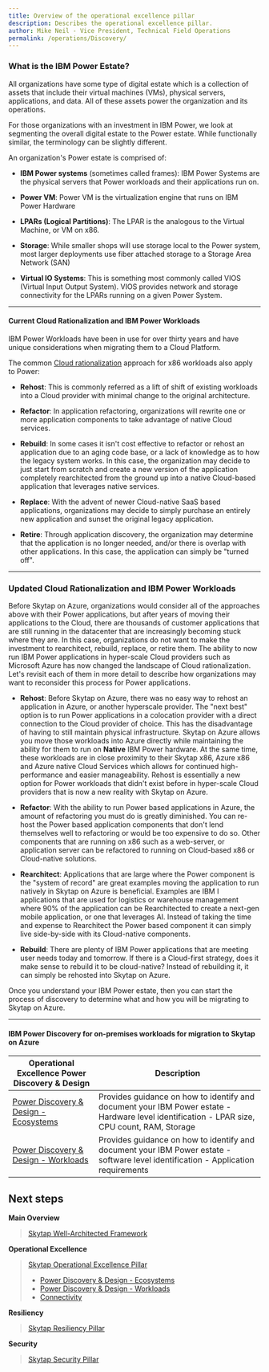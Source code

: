 ```yaml
---
title: Overview of the operational excellence pillar
description: Describes the operational excellence pillar.
author: Mike Neil - Vice President, Technical Field Operations
permalink: /operations/Discovery/
---
```


### What is the IBM Power Estate?

All organizations have some type of digital estate which is a collection
of assets that include their virtual machines (VMs), physical servers,
applications, and data. All of these assets power the organization
and its operations. 

For those organizations with an investment in IBM
Power, we look at segmenting the overall digital estate to the Power
estate. While functionally similar, the terminology can be slightly
different. 

An organization's Power estate is comprised of:

* **IBM Power systems** (sometimes called frames): IBM Power Systems
    are the physical servers that Power workloads and their applications
    run on.

* **Power VM**: Power VM is the virtualization engine that runs on IBM
    Power Hardware

* **LPARs (Logical Partitions)**: The LPAR is the analogous to the
    Virtual Machine, or VM on x86.

* **Storage**: While smaller shops will use storage local to the Power
    system, most larger deployments use fiber attached storage to a
    Storage Area Network (SAN)

* **Virtual IO Systems**: This is something most commonly called VIOS
    (Virtual Input Output System). VIOS provides network and storage
    connectivity for the LPARs running on a given Power System.

--------------------------------------------------------------------- ------------- ----------------------------------------

#### Current Cloud Rationalization and IBM Power Workloads

IBM Power Workloads have been in use for over thirty years and have
unique considerations when migrating them to a Cloud Platform. 

The common [Cloud
rationalization](https://docs.microsoft.com/en-us/azure/cloud-adoption-framework/digital-estate/5-rs-of-rationalization)
approach for x86 workloads also apply to Power:

* **Rehost**: This is commonly referred as a lift of shift of existing
    workloads into a Cloud provider with minimal change to the original
    architecture.

* **Refactor**: In application refactoring, organizations will rewrite one
    or more application components to take advantage of native Cloud
    services.

* **Rebuild**: In some cases it isn't cost effective to refactor or
    rehost an application due to an aging code base, or a lack of
    knowledge as to how the legacy system works. In this case, the
    organization may decide to just start from scratch and create a new
    version of the application completely rearchitected from the ground
    up into a native Cloud-based application that leverages native
    services.

* **Replace**: With the advent of newer Cloud-native SaaS based
    applications, organizations may decide to simply purchase an
    entirely new application and sunset the original legacy application.

* **Retire**: Through application discovery, the organization may
    determine that the application is no longer needed, and/or there is
    overlap with other applications. In this case, the application can
    simply be "turned off".

--------------------------------------------------------------------- ------------- ----------------------------------------

### Updated Cloud Rationalization and IBM Power Workloads 

Before Skytap on Azure, organizations would consider all of the
approaches above with their Power applications, but after years of
moving their applications to the Cloud, there are thousands of customer
applications that are still running in the datacenter that are
increasingly becoming stuck where they are. In this case, organizations
do not want to make the investment to rearchitect, rebuild, replace, or
retire them. The ability to now run IBM Power applications in
hyper-scale Cloud providers such as Microsoft Azure has now changed the
landscape of Cloud rationalization. Let's revisit each of them in more
detail to describe how organizations may want to reconsider this process
for Power applications.

* **Rehost**: Before Skytap on Azure, there was no easy way to rehost
    an application in Azure, or another hyperscale provider. The "next
    best" option is to run Power applications in a colocation provider
    with a direct connection to the Cloud provider of choice. This has
    the disadvantage of having to still maintain physical
    infrastructure. Skytap on Azure allows you move those workloads into
    Azure directly while maintaining the ability for them to run on **Native** IBM Power hardware. At the same time, these workloads are
    in close proximity to their Skytap x86, Azure x86 and Azure native
    Cloud Services which allows for continued high-performance and
    easier manageability. Rehost is essentially a new option for Power
    workloads that didn't exist before in hyper-scale Cloud providers
    that is now a new reality with Skytap on Azure.

* **Refactor**: With the ability to run Power based applications in
    Azure, the amount of refactoring you must do is greatly diminished.
    You can re-host the Power based application components that don't
    lend themselves well to refactoring or would be too expensive to do
    so. Other components that are running on x86 such as a web-server,
    or application server can be refactored to running on Cloud-based
    x86 or Cloud-native solutions.

* **Rearchitect**: Applications that are large where the Power
    component is the "system of record" are great examples moving the
    application to run natively in Skytap on Azure is beneficial.
    Examples are IBM I applications that are used for logistics or
    warehouse management where 90% of the application can be
    Rearchitected to create a next-gen mobile application, or one that
    leverages AI. Instead of taking the time and expense to Rearchitect
    the Power based component it can simply live side-by-side with its
    Cloud-native components.

* **Rebuild**: There are plenty of IBM Power applications that are
    meeting user needs today and tomorrow. If there is a Cloud-first
    strategy, does it make sense to rebuild it to be cloud-native?
    Instead of rebuilding it, it can simply be rehosted into Skytap on
    Azure.


Once you understand your IBM Power estate, then you can start the
process of discovery to determine what and how you will be migrating to
Skytap on Azure.

--------------------------------------------------------------------- ------------- ----------------------------------------



#### IBM Power Discovery for on-premises workloads for migration to Skytap on Azure

| Operational Excellence Power Discovery & Design | Description |
|-------------------|-------------|
| [Power Discovery & Design - Ecosystems](./discoveryecosystems.md) | Provides guidance on how to identify and document your IBM Power estate - Hardware level identification - LPAR size, CPU count, RAM, Storage  |
| [Power Discovery & Design - Workloads](./discoveryworkloads.md) | Provides guidance on how to identify and document your IBM Power estate - software level identification - Application requirements |

## Next steps

**Main Overview**
> [Skytap Well-Architected Framework](../../README.md)

**Operational Excellence**
>[Skytap Operational Excellence Pillar](../README.md)
>* [Power Discovery & Design - Ecosystems](discoveryecosystems.md)
>* [Power Discovery & Design - Workloads](discoveryworkloads.md)
>* [Connectivity](../connectivity/README.md)

**Resiliency**
> [Skytap Resiliency Pillar](../../resiliency/README.md)

**Security**
> [Skytap Security Pillar](../../security/README.md)
